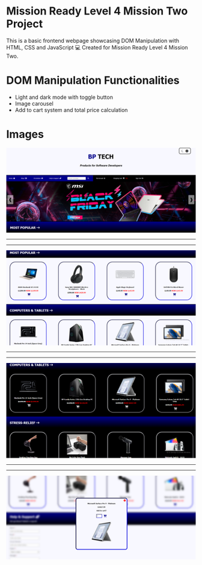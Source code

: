 # Mission Ready Level 4 Mission Two Project

This is a basic frontend webpage showcasing DOM Manipulation with HTML, CSS and JavaScript 💻 Created for Mission Ready Level 4 Mission Two.

# DOM Manipulation Functionalities
- Light and dark mode with toggle button
- Image carousel
- Add to cart system and total price calculation

# Images
![Screen1](./screen1.png)

___
***

![Screen2](./screen2.png)

____
***

![Screen3](./screen3.png)

____
***

![Screen4](./screen4.png)





